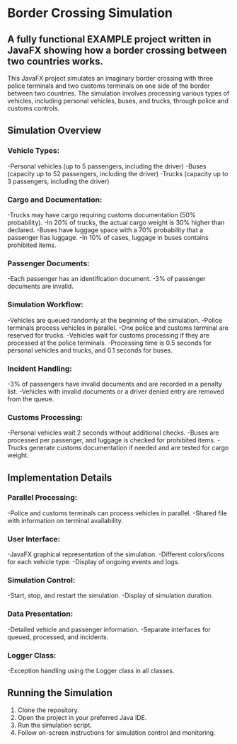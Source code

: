 # Border Crossing Simulation

## A fully functional EXAMPLE project written in JavaFX showing how a border crossing between two countries works.

This JavaFX project simulates an imaginary border crossing with three police terminals and two customs terminals on one side of the border between two countries. The simulation involves processing various types of vehicles, including personal vehicles, buses, and trucks, through police and customs controls.

## Simulation Overview

### Vehicle Types:

  -Personal vehicles (up to 5 passengers, including the driver)
  -Buses (capacity up to 52 passengers, including the driver)
  -Trucks (capacity up to 3 passengers, including the driver)

### Cargo and Documentation:

  -Trucks may have cargo requiring customs documentation (50% probability).
  -In 20% of trucks, the actual cargo weight is 30% higher than declared.
  -Buses have luggage space with a 70% probability that a passenger has luggage.
  -In 10% of cases, luggage in buses contains prohibited items.

### Passenger Documents:

  -Each passenger has an identification document.
  -3% of passenger documents are invalid.

### Simulation Workflow:

  -Vehicles are queued randomly at the beginning of the simulation.
  -Police terminals process vehicles in parallel.
  -One police and customs terminal are reserved for trucks.
  -Vehicles wait for customs processing if they are processed at the police terminals.
  -Processing time is 0.5 seconds for personal vehicles and trucks, and 0.1 seconds for buses.

### Incident Handling:

  -3% of passengers have invalid documents and are recorded in a penalty list.
  -Vehicles with invalid documents or a driver denied entry are removed from the queue.

### Customs Processing:

  -Personal vehicles wait 2 seconds without additional checks.
  -Buses are processed per passenger, and luggage is checked for prohibited items.
  -Trucks generate customs documentation if needed and are tested for cargo weight.

## Implementation Details

### Parallel Processing:

  -Police and customs terminals can process vehicles in parallel.
  -Shared file with information on terminal availability.

### User Interface:

  -JavaFX graphical representation of the simulation.
  -Different colors/icons for each vehicle type.
  -Display of ongoing events and logs.

### Simulation Control:

  -Start, stop, and restart the simulation.
  -Display of simulation duration.

### Data Presentation:

  -Detailed vehicle and passenger information.
  -Separate interfaces for queued, processed, and incidents.

### Logger Class:

  -Exception handling using the Logger class in all classes.
  
## Running the Simulation

  1. Clone the repository.
  2. Open the project in your preferred Java IDE.
  3. Run the simulation script.
  4. Follow on-screen instructions for simulation control and monitoring.

